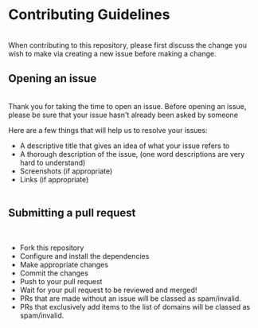 # Contributing Guidelines

<br>
When contributing to this repository, please first discuss the change you wish to make via creating a new issue before making a change. 

## Opening an issue

<br>
Thank you for taking the time to open an issue.
Before opening an issue, please be sure that your issue hasn't already been asked by someone

Here are a few things that will help us to resolve your issues:

- A descriptive title that gives an idea of what your issue refers to
- A thorough description of the issue, (one word descriptions are very hard to understand)
- Screenshots (if appropriate)
- Links (if appropriate)
  <br><br>

## Submitting a pull request

<br>

- Fork this repository
- Configure and install the dependencies
- Make appropriate changes
- Commit the changes
- Push to your pull request
- Wait for your pull request to be reviewed and merged!
- PRs that are made without an issue will be classed as spam/invalid.
- PRs that exclusively add items to the list of domains will be classed as spam/invalid.
